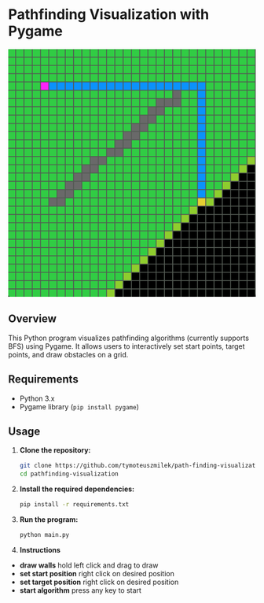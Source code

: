 # Pathfinding Visualization with Pygame
![PathfindingVisualization](screenshots/pathfindingVisualization.png)

## Overview 

This Python program visualizes pathfinding algorithms (currently supports BFS) using Pygame. It allows users to interactively set start points, target points, and draw obstacles on a grid.

## Requirements

- Python 3.x
- Pygame library (`pip install pygame`)

## Usage

1. **Clone the repository:**

   ```bash
   git clone https://github.com/tymoteuszmilek/path-finding-visualization.git
   cd pathfinding-visualization

2. **Install the required dependencies:**
     
      ```bash
      pip install -r requirements.txt
      ```
      
3. **Run the program:**
   
      ```bash
      python main.py
      ```
      
4. **Instructions**
  - **draw walls** hold left click and drag to draw
  - **set start position** right click on desired position 
  - **set target position** right click on desired position
  - **start algorithm** press any key to start 

